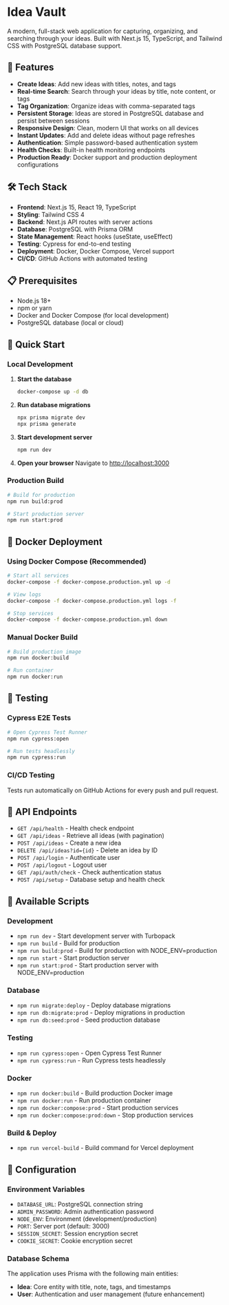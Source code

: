 # Idea Vault

A modern, full-stack web application for capturing, organizing, and searching through your ideas. Built with Next.js 15, TypeScript, and Tailwind CSS with PostgreSQL database support.

## 🚀 Features

- **Create Ideas**: Add new ideas with titles, notes, and tags
- **Real-time Search**: Search through your ideas by title, note content, or tags
- **Tag Organization**: Organize ideas with comma-separated tags
- **Persistent Storage**: Ideas are stored in PostgreSQL database and persist between sessions
- **Responsive Design**: Clean, modern UI that works on all devices
- **Instant Updates**: Add and delete ideas without page refreshes
- **Authentication**: Simple password-based authentication system
- **Health Checks**: Built-in health monitoring endpoints
- **Production Ready**: Docker support and production deployment configurations

## 🛠️ Tech Stack

- **Frontend**: Next.js 15, React 19, TypeScript
- **Styling**: Tailwind CSS 4
- **Backend**: Next.js API routes with server actions
- **Database**: PostgreSQL with Prisma ORM
- **State Management**: React hooks (useState, useEffect)
- **Testing**: Cypress for end-to-end testing
- **Deployment**: Docker, Docker Compose, Vercel support
- **CI/CD**: GitHub Actions with automated testing

## 📋 Prerequisites

- Node.js 18+ 
- npm or yarn
- Docker and Docker Compose (for local development)
- PostgreSQL database (local or cloud)

## 🚀 Quick Start

### Local Development


1. **Start the database**
   ```bash
   docker-compose up -d db
   ```

2. **Run database migrations**
   ```bash
   npx prisma migrate dev
   npx prisma generate
   ```

3. **Start development server**
   ```bash
   npm run dev
   ```

4. **Open your browser**
   Navigate to [http://localhost:3000](http://localhost:3000)

### Production Build

```bash
# Build for production
npm run build:prod

# Start production server
npm run start:prod
```

## 🐳 Docker Deployment

### Using Docker Compose (Recommended)

```bash
# Start all services
docker-compose -f docker-compose.production.yml up -d

# View logs
docker-compose -f docker-compose.production.yml logs -f

# Stop services
docker-compose -f docker-compose.production.yml down
```

### Manual Docker Build

```bash
# Build production image
npm run docker:build

# Run container
npm run docker:run
```

## 🧪 Testing

### Cypress E2E Tests

```bash
# Open Cypress Test Runner
npm run cypress:open

# Run tests headlessly
npm run cypress:run
```

### CI/CD Testing

Tests run automatically on GitHub Actions for every push and pull request.

## 🔌 API Endpoints

- `GET /api/health` - Health check endpoint
- `GET /api/ideas` - Retrieve all ideas (with pagination)
- `POST /api/ideas` - Create a new idea
- `DELETE /api/ideas?id={id}` - Delete an idea by ID
- `POST /api/login` - Authenticate user
- `POST /api/logout` - Logout user
- `GET /api/auth/check` - Check authentication status
- `POST /api/setup` - Database setup and health check

## 🎯 Available Scripts

### Development
- `npm run dev` - Start development server with Turbopack
- `npm run build` - Build for production
- `npm run build:prod` - Build for production with NODE_ENV=production
- `npm run start` - Start production server
- `npm run start:prod` - Start production server with NODE_ENV=production

### Database
- `npm run migrate:deploy` - Deploy database migrations
- `npm run db:migrate:prod` - Deploy migrations in production
- `npm run db:seed:prod` - Seed production database

### Testing
- `npm run cypress:open` - Open Cypress Test Runner
- `npm run cypress:run` - Run Cypress tests headlessly

### Docker
- `npm run docker:build` - Build production Docker image
- `npm run docker:run` - Run production container
- `npm run docker:compose:prod` - Start production services
- `npm run docker:compose:prod:down` - Stop production services

### Build & Deploy
- `npm run vercel-build` - Build command for Vercel deployment

## 🔧 Configuration

### Environment Variables

- `DATABASE_URL`: PostgreSQL connection string
- `ADMIN_PASSWORD`: Admin authentication password
- `NODE_ENV`: Environment (development/production)
- `PORT`: Server port (default: 3000)
- `SESSION_SECRET`: Session encryption secret
- `COOKIE_SECRET`: Cookie encryption secret

### Database Schema

The application uses Prisma with the following main entities:
- **Idea**: Core entity with title, note, tags, and timestamps
- **User**: Authentication and user management (future enhancement)
